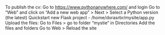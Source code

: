 To publish the cv:
Go to https://www.pythonanywhere.com/ and login
Go to “Web” and click on “Add a new web app” > Next > Select a Python version (the latest)
Quickstart new Flask project - /home/dorasrbr/mysite/app.py
Upload the files: Go to Files > go to folder “mystie” in Directories
Add the files and folders
Go to Web > Reload the site
